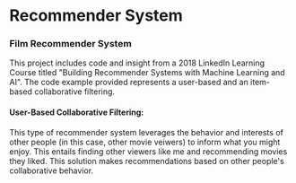 # Recommender System
### Film Recommender System
This project includes code and insight from a 2018 LinkedIn Learning Course titled "Building Recommender Systems with Machine Learning and AI".  The code example provided represents a user-based and an item-based collaborative filtering.  
#### User-Based Collaborative Filtering: 
This type of recommender system leverages the behavior and interests of other people (in this case, other movie veiwers) to inform what you might enjoy. This entails finding other viewers like me and recommending movies they liked.  This solution makes recommendations based on other people's collaborative behavior. 
